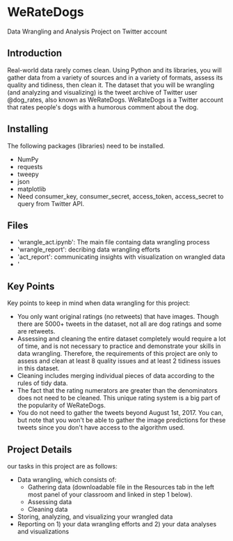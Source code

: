 # WeRateDogs
Data Wrangling and Analysis Project on Twitter account


## Introduction

Real-world data rarely comes clean. Using Python and its libraries, you will gather data from a variety of sources and in a variety of formats, assess its quality and tidiness, then clean it. 
The dataset that you will be wrangling (and analyzing and visualizing) is the tweet archive of Twitter user @dog_rates, also known as WeRateDogs. WeRateDogs is a Twitter account that rates people's dogs with a humorous comment about the dog. 

## Installing

The following packages (libraries) need to be installed. 
  - NumPy
  - requests
  - tweepy
  - json
  - matplotlib
  - Need consumer_key, consumer_secret, access_token, access_secret to query from Twitter API.

## Files

- 'wrangle_act.ipynb': The main file containg data wrangling process
- 'wrangle_report': decribing data wrangling efforts
- 'act_report': communicating insights with visualization on wrangled data
- '

## Key Points
Key points to keep in mind when data wrangling for this project:

- You only want original ratings (no retweets) that have images. Though there are 5000+ tweets in the dataset, not all are dog ratings and some are retweets.
- Assessing and cleaning the entire dataset completely would require a lot of time, and is not necessary to practice and demonstrate your skills in data wrangling. Therefore, the requirements of this project are only to assess and clean at least 8 quality issues and at least 2 tidiness issues in this dataset.
- Cleaning includes merging individual pieces of data according to the rules of tidy data.
- The fact that the rating numerators are greater than the denominators does not need to be cleaned. This unique rating system is a big part of the popularity of WeRateDogs.
- You do not need to gather the tweets beyond August 1st, 2017. You can, but note that you won't be able to gather the image predictions for these tweets since you don't have access to the algorithm used.

## Project Details

our tasks in this project are as follows:

- Data wrangling, which consists of:
     - Gathering data (downloadable file in the Resources tab in the left most panel of your classroom and linked in step 1 below).
     - Assessing data
     - Cleaning data
- Storing, analyzing, and visualizing your wrangled data
- Reporting on 1) your data wrangling efforts and 2) your data analyses and visualizations
